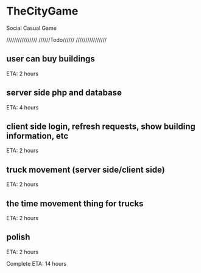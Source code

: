 TheCityGame
===========

Social Casual Game


////////////////
//////Todo//////
////////////////



user can buy buildings
----------------------
ETA: 2 hours


server side php and database
----------------------------
ETA: 4 hours


client side login, refresh requests, show building information, etc
-------------------------------------------------------------------
ETA: 2 hours


truck movement (server side/client side)
----------------------------------------
ETA: 2 hours


the time movement thing for trucks
----------------------------------
ETA: 2 hours


polish
------
ETA: 2 hours




Complete ETA: 14 hours
